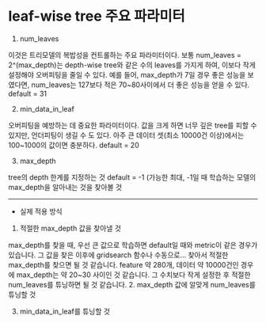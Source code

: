 
# leaf-wise tree 주요 파라미터 
1. num_leaves

이것은 트리모델의 복밥성을 컨트롤하는 주요 파라미터이다.
보통 num_leaves = 2^(max_depth)는 depth-wise tree와 같은 수의 leaves를 가지게 하여, 이보다 작게 설정해야 오버피팅을 줄일 수 있다.
예를 들어, max_depth가 7일 경우 좋은 성능을 보였다면, num_leaves는 127보다 적은 70~80사이에서 더 좋은 성능을 얻을 수 있다.
default = 31

2. min_data_in_leaf

오버피팅을 예방하는 데 중요한 파라미터이다.
값을 크게 하면 너무 깊은 tree를 피할 수 있지만, 언더피팅이 생길 수 도 있다.
아주 큰 데이터 셋(최소 10000건 이상)에서는 100~1000의 값이면 충분하다.
default = 20

3. max_depth

tree의 depth 한계를 지정하는 것
default = -1 (가능한 최대, -1일 때 학습하는 모델의 max_depth을 알아내는 것을 찾아볼 것


- - - 
- 실제 적용 방식

1. 적절한 max_depth 값을 찾아낼 것

max_depth를 찾을 때, 우선 큰 값으로 학습하면 default일 때와 metric이 같은 경우가 있습니다. 그 값을 찾은 이후에 gridsearch 함수나 수동으로... 찾아서 적절한 max_depth를 찾으면 될 것 같습니다.
feature 약 280개, 데이터 약 10000건인 경우에 max_depth는 약 20~30 사이인 것 같습니다. 그 수치보다 작게 설정한 후 적절한 num_leaves를 튜닝하면 될 것 같습니다.
2. max_depth 값에 알맞게 num_leaves를 튜닝할 것

3. min_data_in_leaf를 튜닝할 것